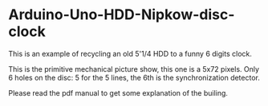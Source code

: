 # Arduino-Uno-HDD-Nipkow-disc-clock
This is an example of recycling an old 5'1/4 HDD to a funny 6 digits clock.

This is the primitive mechanical picture show, this one is a 5x72 pixels. Only 6 holes on the disc: 5 for the 5 lines, the 6th is the synchronization detector.

Please read the pdf manual to get some explanation of the builing.
